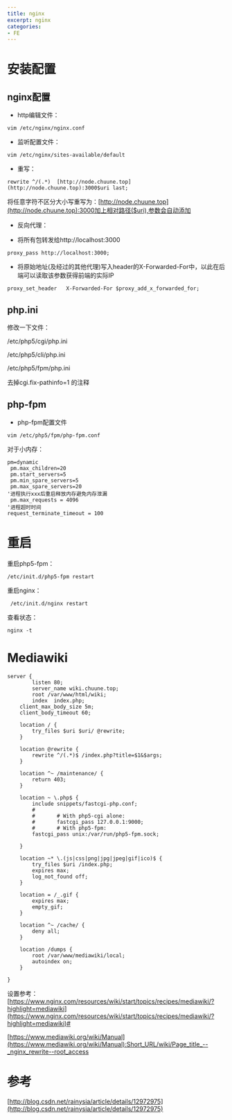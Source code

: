```yaml
---
title: nginx
excerpt: nginx
categories: 
- FE
---
```




# 安装配置


## nginx配置
* http编辑文件：
```
vim /etc/nginx/nginx.conf
```
* 监听配置文件：
```
vim /etc/nginx/sites-available/default
```
* 重写：
```
rewrite ^/(.*)  [http://node.chuune.top](http://node.chuune.top):3000$uri last;
```
将任意字符不区分大小写重写为：[http://node.chuune.top](http://node.chuune.top):3000加上相对路径($uri),参数会自动添加
* 反向代理：

 - 将所有包转发给http://localhost:3000
 
  `proxy_pass http://localhost:3000;`
 - 将原始地址(及经过的其他代理)写入header的X-Forwarded-For中，以此在后端可以读取该参数获得前端的实际IP
 
  `proxy_set_header   X-Forwarded-For $proxy_add_x_forwarded_for;`


## php.ini
修改一下文件：

/etc/php5/cgi/php.ini 

/etc/php5/cli/php.ini 

/etc/php5/fpm/php.ini 

去掉cgi.fix-pathinfo=1 的注释

## php-fpm
* php-fpm配置文件
```
vim /etc/php5/fpm/php-fpm.conf
```
对于小内存：
```
pm=dynamic
 pm.max_children=20
 pm.start_servers=5
 pm.min_spare_servers=5
 pm.max_spare_servers=20
'进程执行xxx后重启释放内存避免内存泄漏
 pm.max_requests = 4096
'进程超时时间
request_terminate_timeout = 100
```

# 重启
重启php5-fpm：
```
/etc/init.d/php5-fpm restart
```
重启nginx：
```
 /etc/init.d/nginx restart
```
查看状态： 
```
nginx -t
```

# Mediawiki
```
server {
        listen 80;
        server_name wiki.chuune.top;
        root /var/www/html/wiki;
        index  index.php;
    client_max_body_size 5m;
    client_body_timeout 60;

    location / {
        try_files $uri $uri/ @rewrite;
    }

    location @rewrite {
        rewrite ^/(.*)$ /index.php?title=$1&$args;
    }

    location ^~ /maintenance/ {
        return 403;
    }

    location ~ \.php$ {
        include snippets/fastcgi-php.conf;
        #
        #       # With php5-cgi alone:
        #       fastcgi_pass 127.0.0.1:9000;
        #       # With php5-fpm:
        fastcgi_pass unix:/var/run/php5-fpm.sock;

    }

    location ~* \.(js|css|png|jpg|jpeg|gif|ico)$ {
        try_files $uri /index.php;
        expires max;
        log_not_found off;
    }

    location = /_.gif {
        expires max;
        empty_gif;
    }

    location ^~ /cache/ {
        deny all;
    }

    location /dumps {
        root /var/www/mediawiki/local;
        autoindex on;
    }

}
```
设置参考：
[https://www.nginx.com/resources/wiki/start/topics/recipes/mediawiki/?highlight=mediawiki](https://www.nginx.com/resources/wiki/start/topics/recipes/mediawiki/?highlight=mediawiki)#

[https://www.mediawiki.org/wiki/Manual](https://www.mediawiki.org/wiki/Manual):Short_URL/wiki/Page_title_--_nginx_rewrite--root_access

# 参考
[http://blog.csdn.net/rainysia/article/details/12972975](http://blog.csdn.net/rainysia/article/details/12972975)
